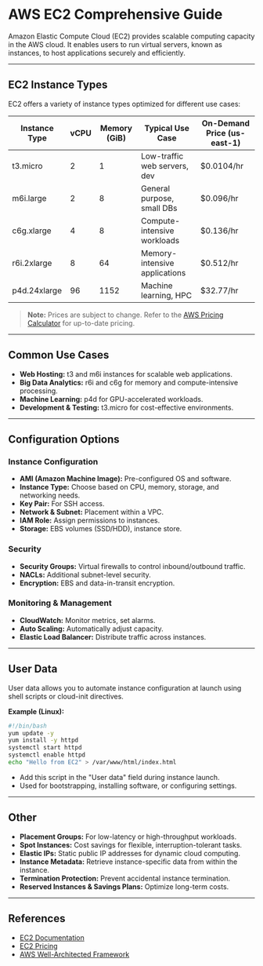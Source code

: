 # AWS EC2 Comprehensive Guide

Amazon Elastic Compute Cloud (EC2) provides scalable computing capacity in the AWS cloud. It enables users to run virtual servers, known as instances, to host applications securely and efficiently.

---

## EC2 Instance Types

EC2 offers a variety of instance types optimized for different use cases:

| Instance Type | vCPU | Memory (GiB) | Typical Use Case                | On-Demand Price (us-east-1) |
|---------------|------|--------------|---------------------------------|------------------------------|
| t3.micro      | 2    | 1            | Low-traffic web servers, dev    | $0.0104/hr                   |
| m6i.large     | 2    | 8            | General purpose, small DBs      | $0.096/hr                    |
| c6g.xlarge    | 4    | 8            | Compute-intensive workloads     | $0.136/hr                    |
| r6i.2xlarge   | 8    | 64           | Memory-intensive applications   | $0.512/hr                    |
| p4d.24xlarge  | 96   | 1152         | Machine learning, HPC           | $32.77/hr                    |

> **Note:** Prices are subject to change. Refer to the [AWS Pricing Calculator](https://calculator.aws.amazon.com/) for up-to-date pricing.

---

## Common Use Cases

- **Web Hosting:** t3 and m6i instances for scalable web applications.
- **Big Data Analytics:** r6i and c6g for memory and compute-intensive processing.
- **Machine Learning:** p4d for GPU-accelerated workloads.
- **Development & Testing:** t3.micro for cost-effective environments.

---

## Configuration Options

### Instance Configuration

- **AMI (Amazon Machine Image):** Pre-configured OS and software.
- **Instance Type:** Choose based on CPU, memory, storage, and networking needs.
- **Key Pair:** For SSH access.
- **Network & Subnet:** Placement within a VPC.
- **IAM Role:** Assign permissions to instances.
- **Storage:** EBS volumes (SSD/HDD), instance store.

### Security

- **Security Groups:** Virtual firewalls to control inbound/outbound traffic.
- **NACLs:** Additional subnet-level security.
- **Encryption:** EBS and data-in-transit encryption.

### Monitoring & Management

- **CloudWatch:** Monitor metrics, set alarms.
- **Auto Scaling:** Automatically adjust capacity.
- **Elastic Load Balancer:** Distribute traffic across instances.

---

## User Data

User data allows you to automate instance configuration at launch using shell scripts or cloud-init directives.

**Example (Linux):**
```bash
#!/bin/bash
yum update -y
yum install -y httpd
systemctl start httpd
systemctl enable httpd
echo "Hello from EC2" > /var/www/html/index.html
```
- Add this script in the "User data" field during instance launch.
- Used for bootstrapping, installing software, or configuring settings.

---

## Other

- **Placement Groups:** For low-latency or high-throughput workloads.
- **Spot Instances:** Cost savings for flexible, interruption-tolerant tasks.
- **Elastic IPs:** Static public IP addresses for dynamic cloud computing.
- **Instance Metadata:** Retrieve instance-specific data from within the instance.
- **Termination Protection:** Prevent accidental instance termination.
- **Reserved Instances & Savings Plans:** Optimize long-term costs.

---

## References

- [EC2 Documentation](https://docs.aws.amazon.com/ec2/)
- [EC2 Pricing](https://aws.amazon.com/ec2/pricing/)
- [AWS Well-Architected Framework](https://aws.amazon.com/architecture/well-architected/)
